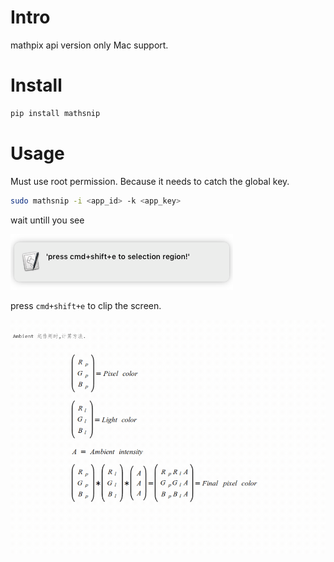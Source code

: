 # Intro
mathpix api version
only Mac support. 


# Install
``` bash
pip install mathsnip
```


# Usage
Must use root permission. Because it needs to catch the global key.
``` bash
sudo mathsnip -i <app_id> -k <app_key>
```
wait untill you see 

![Image](assets/2020-03-21-22-19-17.png)

press `cmd+shift+e` to clip the screen. 



![Image](assets/2020-03-21-22-23-58.gif)
